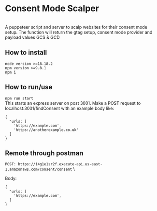 # Consent Mode Scalper
\
A puppeteer script and server to scalp websites for their consent mode setup. The function will return the gtag setup, consent mode provider and payload values GCS & GCD

## How to install
`node version >=18.18.2` \
`npm version >=9.8.1` \
`npm i` 

## How to run/use
`npm run start` \
This starts an express server on post 3001. Make a POST request to localhost:3001/findConsent with an example body like: 

```
{
  "urls: [
    'https://example.com',
    'https://anotherexample.co.uk'
  ]
}
```

## Remote through postman

`POST: https://14g1e1sr2f.execute-api.us-east-1.amazonaws.com/consent/consent` \

Body:
```
{
  "urls: [
    'https://example.com',
  ]
}
```